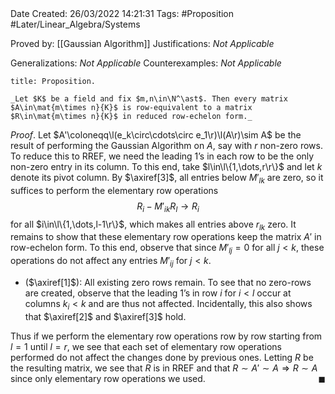 <br />
<br />

Date Created: 26/03/2022 14:21:31
Tags: #Proposition #Later/Linear_Algebra/Systems

Proved by: [[Gaussian Algorithm]]
Justifications: _Not Applicable_

Generalizations: _Not Applicable_
Counterexamples: _Not Applicable_

``` ad-Proposition
title: Proposition.

_Let $K$ be a field and fix $m,n\in\N^\ast$. Then every matrix $A\in\mat{m\times n}{K}$ is row-equivalent to a matrix $R\in\mat{m\times n}{K}$ in reduced row-echelon form._

```

_Proof_. Let $A'\coloneqq\l(e_k\circ\cdots\circ e_1\r)\l(A\r)\sim A$ be the result of performing the Gaussian Algorithm on $A$, say with $r$ non-zero rows. To reduce this to RREF, we need the leading $1\textrm{'}$s in each row to be the only non-zero entry in its column. To this end, take $l\in\l\{1,\dots,r\r\}$ and let $k$ denote its pivot column. By $\axiref[3]$, all entries below $M'_{lk}$ are zero, so it suffices to perform the elementary row operations
$$\begin{equation}
    R_i-M'_{ik}R_l\to R_i
\end{equation}$$
for all $i\in\l\{1,\dots,l-1\r\}$, which makes all entries above $r_{lk}$ zero. It remains to show that these elementary row operations keep the matrix $A'$ in row-echelon form. To this end, observe that since $M'_{lj}=0$ for all $j<k$, these operations do not affect any entries $M'_{ij}$ for $j<k$.
* ($\axiref[1]$): All existing zero rows remain. To see that no zero-rows are created, observe that the leading $1\textrm{'}$s in row $i$ for $i<l$ occur at columns $k_i<k$ and are thus not affected. Incidentally, this also shows that $\axiref[2]$ and $\axiref[3]$ hold.

Thus if we perform the elementary row operations row by row starting from $l=1$ until $l=r$, we see that each set of elementary row operations performed do not affect the changes done by previous ones. Letting $R$ be the resulting matrix, we see that $R$ is in RREF and that $R\sim A'\sim A\Rightarrow R\sim A$ since only elementary row operations we used.<span style="float:right;">$\blacksquare$</span>
